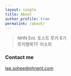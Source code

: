 ```yaml
---
layout: single
title: About
author_profile: true
permalink: /about/
---
```


> NHN Ent. 토스트 루키 6기  
> 루키행복TF 이소희

### Contact me

[lee.sohee@nhnent.com](mailto:lee.sohee@nhnent.com)
